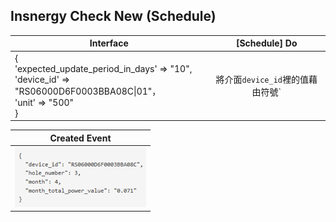 **Insnergy Check New (Schedule)**
-----


|Interface|[Schedule] Do|
|--------|:-----------------:|
|{<br>'expected_update_period_in_days' => "10",<br>'device_id' => "RS06000D6F0003BBA08C\|01"，<br>'unit' => "500"<br>}| 將介面`device_id`裡的值藉由符號`|`拆開為兩個值，<br>將此兩個值透過API查詢本月的總用電量<br>，並將總用電量乘上介面`unit`裡的值，最後將<br>`插座編號`、`插座位置`、`月份`、`本月總電量`、`本月總費用`往下送|

|Created Event|
|:---------------------:|
|![the origin of the name](https://github.com/A20229/autorun_user_manual/blob/master/images/insnergy_check_new.png)|

